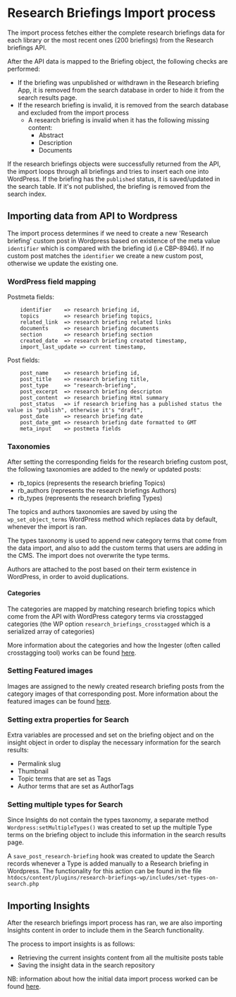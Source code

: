 # Research Briefings Import process

The import process fetches either the complete research briefings data for each library or the most recent ones (200 briefings) from the Research briefings API.

After the API data is mapped to the Briefing object, the following checks are performed:

* If the briefing was unpublished or withdrawn in the Research briefing App, it is removed from the search database in order to hide it from the search results page.
* If the research briefing is invalid, it is removed from the search database and excluded from the import process
    * A research briefing is invalid when it has the following missing content:
        * Abstract
        * Description
        * Documents
        
        
If the research briefings objects were successfully returned from the API, the import loops through all briefings and tries to insert each one into WordPress. If the briefing has the `published` status, it is saved/updated in the search table. If it's not published, the briefing is removed from the search index.

##  Importing data from API to Wordpress

The import process determines if we need to create a new 'Research briefing' custom post in Wordpress based on existence of the meta value `identifier` which is compared with the briefing id (i.e CBP-8946). If no custom post matches the `identifier` we create a new custom post, otherwise we update the existing one.


### WordPress field mapping

Postmeta fields:
```
    identifier    => research briefing id,
    topics        => research briefing topics,
    related_link  => research briefing related links
    documents     => research briefing documents
    section       => research briefing section
    created_date  => research briefing created timestamp,
    import_last_update => current timestamp,
```


Post fields:

```
    post_name     => research briefing id,
    post_title    => research briefing title,
    post_type     => "research-briefing",
    post_excerpt  => research briefing descripton
    post_content  => research briefing Html summary
    post_status   => if research briefing has a published status the value is "publish", otherwise it's "draft",
    post_date     => research briefing date
    post_date_gmt => research briefing date formatted to GMT
    meta_input    => postmeta fields
```

### Taxonomies

After setting the corresponding fields for the research briefing custom post, the following taxonomies are added to the newly or updated posts:
   * rb_topics (represents the research briefing Topics)
   * rb_authors (represents the research briefings Authors)
   * rb_types (represents the research briefing Types)
   
   The topics and authors taxonomies are saved by using the `wp_set_object_terms` WordPress method which replaces data by default, whenever the import is ran.
   
   The types taxonomy is used to append new category terms that come from the data import, and also to add the custom terms that users are adding in the CMS. The import does not overwrite the type terms.   
   
   Authors are attached to the post based on their term existence in WordPress, in order to avoid duplications.
   
   
#### Categories   

   The categories are mapped by matching research briefing topics which come from the API with WordPress category terms via crosstagged categories (the WP option `research_briefings_crosstagged` which is a serialized array of categories)
    
   More information about the categories and how the Ingester (often called crosstagging tool) works can be found [here](../categories.md).
   
   
### Setting Featured images

Images are assigned to the newly created research briefing posts from the category images of that corresponding post. More information about the featured images can be found [here](featured-images.md).

### Setting extra properties for Search

Extra variables are processed and set on the briefing object and on the insight object in order to display the necessary information for the search results:
   * Permalink slug
   * Thumbnail
   * Topic terms that are set as Tags 
   * Author terms that are set as AuthorTags
    
### Setting multiple types for Search

Since Insights do not contain the types taxonomy, a separate method  `Wordpress:setMultipleTypes()` was created to set up the multiple Type terms on the briefing object to include this information in the search results page.

A `save_post_research-briefing` hook was created to update the Search records whenever a Type is added manually to a Research briefing in Wordpress. The functionality for this action can be found in the file `htdocs/content/plugins/research-briefings-wp/includes/set-types-on-search.php`

##  Importing Insights

After the research briefings import process has ran, we are also importing Insights content in order to include them in the Search functionality. 

The process to import insights is as follows:
* Retrieving the current insights content from all the multisite posts table
* Saving the insight data in the search repository


NB: information about how the initial data import process worked can be found [here](../import-process.md).


   
    
